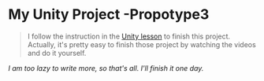 # My Unity Project -Propotype3

> I follow the instruction in the [Unity lesson](https://learn.unity.com/project/unit-3-sound-and-effects) to finish this project.
Actually, it's pretty easy to finish those project by watching the videos and do it yourself.

_I am too lazy to write more, so that's all. I'll finish it one day._
